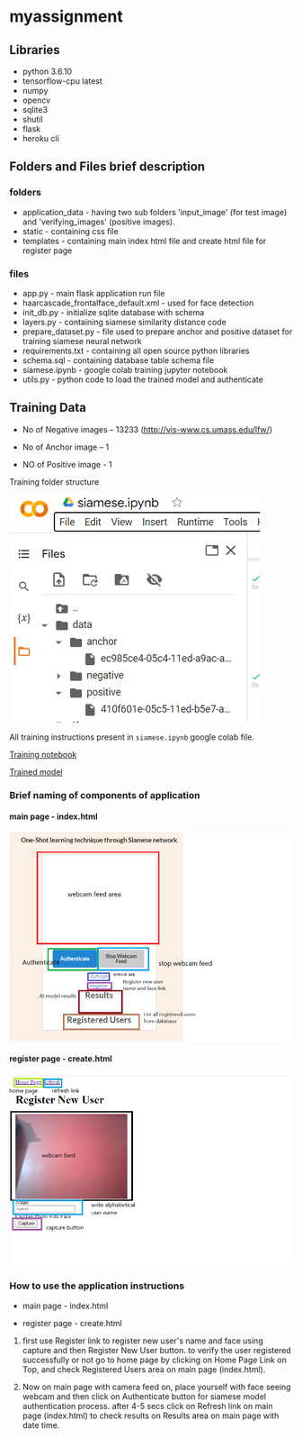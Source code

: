 # myassignment

## Libraries
- python 3.6.10
- tensorflow-cpu latest
- numpy
- opencv
- sqlite3
- shutil
- flask
- heroku cli

## Folders and Files brief description

### folders
- application_data - having two sub folders 'input_image' (for test image) and 'verifying_images' (positive images).
- static - containing css file
- templates - containing main index html file and create html file for register page

### files
- app.py - main flask application run file
- haarcascade_frontalface_default.xml - used for face detection
- init_db.py - initialize sqlite database with schema
- layers.py - containing siamese similarity distance code
-  prepare_dataset.py - file used to prepare anchor and positive dataset for training siamese neural network
- requirements.txt -  containing all open source python libraries
- schema.sql - containing database table schema file
- siamese.ipynb - google colab training jupyter notebook
- utils.py -  python code to load the trained model and authenticate

## Training Data

- No of Negative images – 13233 (http://vis-www.cs.umass.edu/lfw/)

- No of Anchor image – 1

- NO of Positive image - 1

Training folder structure

![training folder structure](https://github.com/Amir22010/myassignment/blob/master/images/trainingfolderstructure.png)

All training instructions present in `siamese.ipynb` google colab file.

[Training notebook](https://colab.research.google.com/drive/1_H8cr-oFkQ2GlFVRyMnIbyKVX3fl5SnP?usp=sharing)

[Trained model](https://drive.google.com/file/d/1CWbtA04ThSqkAc-h9iuXiTxKRzQD85M4/view?usp=sharing)


### Brief naming of components of application

#### main page - index.html

![index](https://github.com/Amir22010/myassignment/blob/master/images/mainpage.png)

#### register page - create.html

![register](https://github.com/Amir22010/myassignment/blob/master/images/register.png)

### How to use the application instructions
- main page - index.html

- register page - create.html

1. first use Register link to register new user's name and face using capture and then Register New User button.
to verify the user registered successfully or not go to home page by clicking on Home Page Link on Top, and check Registered Users area on main page (index.html).

2. Now on main page with camera feed on, place yourself with face seeing webcam and then click on Authenticate button for siamese model authentication process. after 4-5 secs click on Refresh link on main page (index.html) to check results on Results area on main page with date time.